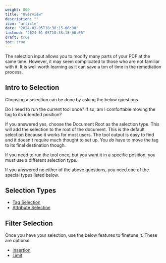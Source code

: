 ```yaml
---
weight: 800
title: "Overview"
description: ""
icon: "article"
date: "2024-01-05T18:38:15-06:00"
lastmod: "2024-01-05T18:38:15-06:00"
draft: true
toc: true
---
```


The selection input allows you to modify many parts of your PDF at the same time. However, it may seem complicated to those who are not familiar with it. It is well worth learning as it can save a ton of time in the remediation process.

## Intro to Selection

Choosing a selection can be done by asking the below questions.

Do I need to run the current tool once? If so, am I comfortable moving the tag to its intended position?

If you answered yes, choose the Document Root as the selection type. This will add the selection to the root of the document. This is the default selection because it works for most users. The tool output is easy to find and it doesn't require much thought to set up. You *do* have to move the tag to its final destination though.

If you need to run the tool once, but you want it in a specific position, you must use a different selection type.

If you answered no either of the above questions, you need one of the special types listed below.

## Selection Types

- [Tag Selection](/docs/selection/tag)
- [Attribute Selection](/docs/selection/attribute)

## Filter Selection
Once you have your selection, use the below features to finetune it. These are optional.

- [Insertion](/docs/selection/insertion)
- [Limit](/docs/selection/limit)
